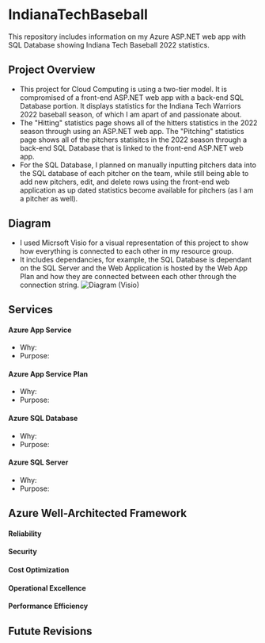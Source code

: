 # IndianaTechBaseball
This repository includes information on my Azure ASP.NET web app with SQL Database showing Indiana Tech Baseball 2022 statistics. 

## Project Overview

- This project for Cloud Computing is using a two-tier model. It is compromised of a front-end ASP.NET web app with a back-end SQL Database portion. It displays statistics for the Indiana Tech Warriors 2022 baseball season, of which I am apart of and passionate about. 
- The "Hitting" statistics page shows all of the hitters statistics in the 2022 season through using an ASP.NET web app. The "Pitching" statistics page shows all of the pitchers statisitcs in the 2022 season through a back-end SQL Database that is linked to the front-end ASP.NET web app. 
- For the SQL Database, I planned on manually inputting pitchers data into the SQL database of each pitcher on the team, while still being able to add new pitchers, edit, and delete rows using the front-end web application as up dated statistics become available for pitchers (as I am a pitcher as well). 

## Diagram
 - I used Micrsoft Visio for a visual representation of this project to show how everything is connected to each other in my resource group. 
 - It includes dependancies, for example, the SQL Database is dependant on the SQL Server and the Web Application is hosted by the Web App Plan and how they are connected between each other through the connection string. 
![Diagram (Visio)](https://user-images.githubusercontent.com/103961256/167728461-bf570a23-5af2-4df6-9b69-ed65fa00e468.PNG)

## Services
#### Azure App Service
 - Why: 
 - Purpose: 
#### Azure App Service Plan
 - Why: 
 - Purpose: 
#### Azure SQL Database
 - Why: 
 - Purpose: 
#### Azure SQL Server
 - Why: 
 - Purpose: 
## Azure Well-Architected Framework
#### Reliability

#### Security

#### Cost Optimization

#### Operational Excellence

#### Performance Efficiency

## Futute Revisions
